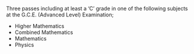 Three passes including at least a ‘C’ grade in one of the following subjects at the G.C.E.
(Advanced Level) Examination;
   - Higher Mathematics
   - Combined Mathematics
   - Mathematics
   - Physics